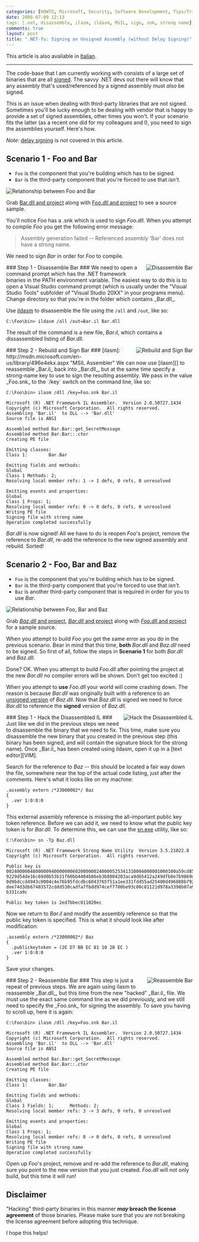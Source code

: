 ```yaml
---
categories: [HOWTO, Microsoft, Security, Software Development, Tips/Tricks, C#]
date: 2008-07-09 12:13
tags: [.net, disassemble, ilasm, ildasm, MSIL, sign, snk, strong name]
comments: true
layout: post
title: ".NET-fu: Signing an Unsigned Assembly (without Delay Signing)"
---
```

This article is also available in [Italian][].

----
The code-base that I am currently working with consists of a large set of binaries that are all [signed][SignedAssemblies]. The savvy .NET devs out there will know that any assembly that's used/referenced by a signed assembly must _also_ be signed.

This is an issue when dealing with third-party libraries that are not signed. Sometimes you'll be lucky enough to be dealing with vendor that is happy to provide a set of signed assemblies, other times you won't. If your scenario fits the latter (as a recent one did for my colleagues and I), you need to sign the assemblies yourself. Here's how.

<!--more-->

_Note:_ [delay signing][DelaySigning] is not covered in this article.

Scenario 1 - Foo and Bar
------------------------

* `Foo` is the component that you're building which has to be signed.
* `Bar` is the third-party component that you're forced to use that _isn't_.

<img src="/uploads/2008/07/foobar.png" alt="Relationship between Foo and Bar" />

Grab [Bar.dll and project][BarProj] along with [Foo.dll and project][FooBarProj] to see a source sample.

You'll notice _Foo_ has a .snk which is used to sign _Foo.dll._ When you attempt to compile _Foo_ you get the following error message:

> Assembly generation failed -- Referenced assembly 'Bar' does not have a strong name.

We need to sign _Bar_ in order for _Foo_ to compile.

<img src="/uploads/2008/07/step1.jpg" style="float: right; margin-left: 5px; margin-bottom: 2px;" alt="Disassemble Bar" />
### Step 1 - Disassemble Bar ###
We need to open a command prompt which has the .NET framework binaries in the PATH environment variable. The easiest way to do this is to open a Visual Studio command prompt (which is usually under the "Visual Studio Tools" subfolder of "Visual Studio 20XX" in your programs menu). Change directory so that you're in the folder which contains _Bar.dll_.

Use [ildasm][] to disassemble the file using the `/all` and `/out`, like so:

    C:\Foo\bin> ildasm /all /out=Bar.il Bar.dll

The result of the command is a new file, _Bar.il_, which contains a dissassembled listing of _Bar.dll_.

<img src="/uploads/2008/07/step2.jpg" style="float: right; margin-left: 5px; margin-bottom: 2px;" alt="Rebuild and Sign Bar" />
### Step 2 - Rebuild and Sign Bar ###
[ilasm]: http://msdn.microsoft.com/en-us/library/496e4ekx.aspx "MSIL Assembler"
We can now use [ilasm][] to reassemble _Bar.il_ back into _Bar.dll_, but at the same time specify a strong-name key to use to sign the resulting assembly. We pass in the value _Foo.snk_ to the `/key` switch on the command line, like so:
<div style="clear:both;"></div>

    C:\Foo\bin> ilasm /dll /key=Foo.snk Bar.il

    Microsoft (R) .NET Framework IL Assembler.  Version 2.0.50727.1434
    Copyright (c) Microsoft Corporation.  All rights reserved.
    Assembling 'Bar.il'  to DLL --> 'Bar.dll'
    Source file is ANSI

    Assembled method Bar.Bar::get_SecretMessage
    Assembled method Bar.Bar::.ctor
    Creating PE file

    Emitting classes:
    Class 1:        Bar.Bar

    Emitting fields and methods:
    Global
    Class 1 Methods: 2;
    Resolving local member refs: 1 -> 1 defs, 0 refs, 0 unresolved

    Emitting events and properties:
    Global
    Class 1 Props: 1;
    Resolving local member refs: 0 -> 0 defs, 0 refs, 0 unresolved
    Writing PE file
    Signing file with strong name
    Operation completed successfully

_Bar.dll_ is now signed! All we have to do is reopen _Foo_'s project, remove the reference to _Bar.dll_, re-add the reference to the new signed assembly and rebuild. Sorted!

Scenario 2 - Foo, Bar and Baz
-----------------------------

* `Foo` is the component that you're building which has to be signed.
* `Bar` is the third-party component that you're forced to use that _isn't_.
* `Baz` is another third-party component that is required in order for you to use _Bar_.

<img src="/uploads/2008/07/foobarbaz.png" alt="Relationship between Foo, Bar and Baz"/>

Grab [_Baz.dll_ and project][BazProj], [_Bar.dll_ and project][BarBazProj] along with [_Foo.dll_ and project][FooBarBazProj] for a sample source.

When you attempt to build _Foo_ you get the same error as you do in the previous scenario. Bear in mind that this time, **both** _Bar.dll_ and _Baz.dll_ need to be signed. So first of all, follow the steps in **Scenario 1** for both _Bar.dll_ and _Baz.dll_.

Done? OK. When you attempt to build _Foo.dll_ after pointing the project at the new _Bar.dll_ no compiler errors will be shown. Don't get too excited :)

When you attempt to **use** _Foo.dll_ your world will come crashing down. The reason is because _Bar.dll_ was originally built with a reference to an <u>unsigned version</u> of _Baz.dll_. Now that _Baz.dll_ is signed we need to force _Bar.dll_ to reference the **signed** version of _Baz.dll_.

<img src="/uploads/2008/07/step3.jpg" style="float: right; margin-left: 5px; margin-bottom: 2px;" alt="Hack the Disassembled IL" />
### Step 1 - Hack the Disassembled IL ###
Just like we did in the previous steps we need to disassemble the binary that we need to fix. This time, make sure you disassemble the new binary that you created in the previous step (this binary has been signed, and will contain the signature block for the strong name). Once _Bar.il_ has been created using ildasm, open it up in a [text editor][VIM].

Search for the reference to _Baz_ -- this should be located a fair way down the file, somewhere near the top of the actual code listing, just after the comments. Here's what it looks like on my machine:

    .assembly extern /*23000002*/ Baz
    {
      .ver 1:0:0:0
    }

This external assembly reference is missing the all-important public key token reference. Before we can add it, we need to know what the public key token is for _Bar.dll_. To determine this, we can use the [sn.exe][StrongNameTool] utility, like so:

    C:\Foo\bin> sn -Tp Baz.dll

    Microsoft (R) .NET Framework Strong Name Utility  Version 3.5.21022.8
    Copyright (c) Microsoft Corporation.  All rights reserved.

    Public key is
    0024000004800000940000000602000000240000525341310004000001000100a59cd85e10658d
    9229d54de16c69d0b53b31f60bb4404b86eb3b8804203aca9d65412a249dfb8e7b9869d09ce80b
    0d9bdccd4943c0004c4e76b95fdcdbc6043765f51a1ee331fdd55ad25400d496808b792723fc76
    dee74d3db67403572cddd530cadfa7fbdd974cef7700be93c00c81121d978a3398b07a9dc1077f
    b331ca9c

    Public key token is 2ed7bbec811020ec

Now we return to _Bar.il_ and modify the assembly reference so that the public key token is specified. This is what it should look like after modification:

    .assembly extern /*23000002*/ Baz
    {
      .publickeytoken = (2E D7 BB EC 81 10 20 EC )
      .ver 1:0:0:0
    }

Save your changes.

<img src="/uploads/2008/07/step4.jpg" style="float: right; margin-left: 5px; margin-bottom: 2px;" alt="Reassemble Bar" />
### Step 2 - Reassemble Bar ###
This step is just a repeat of previous steps. We are again using ilasm to reassemble _Bar.dll_, but this time from the new "hacked" _Bar.il_ file. We must use the exact same command line as we did previously, and we still need to specify the _Foo.snk_ for signing the assembly. To save you having to scroll up, here it is again:

    C:\Foo\bin> ilasm /dll /key=Foo.snk Bar.il

    Microsoft (R) .NET Framework IL Assembler.  Version 2.0.50727.1434
    Copyright (c) Microsoft Corporation.  All rights reserved.
    Assembling 'Bar.il'  to DLL --> 'Bar.dll'
    Source file is ANSI

    Assembled method Bar.Bar::get_SecretMessage
    Assembled method Bar.Bar::.ctor
    Creating PE file

    Emitting classes:
    Class 1:        Bar.Bar

    Emitting fields and methods:
    Global
    Class 1 Fields: 1;      Methods: 2;
    Resolving local member refs: 3 -> 3 defs, 0 refs, 0 unresolved

    Emitting events and properties:
    Global
    Class 1 Props: 1;
    Resolving local member refs: 0 -> 0 defs, 0 refs, 0 unresolved
    Writing PE file
    Signing file with strong name
    Operation completed successfully

Open up _Foo_'s project, remove and re-add the reference to _Bar.dll_, making sure you point to the new version that you just created. _Foo.dll_ will not only build, but this time it will run!

Disclaimer
----------

"Hacking" third-party binaries in this manner **_may_ breach the license agreement** of those binaries. Please make sure that you are not breaking the license agreement before adopting this technique.

I hope this helps!

[Italian]: http://www.otherbit.com/modules/blog/BlogContent.aspx?ID=174 ".NET-FU : come trasformare in SIGNED un assembly UNSIGNED (senza ricorrere al DELAY SIGNING)"
[SignedAssemblies]: http://msdn.microsoft.com/en-us/library/xc31ft41.aspx "Sign an Assembly with a Strong Name"
[DelaySigning]: http://msdn.microsoft.com/en-us/library/t07a3dye(VS.80).aspx "Delay Signing an Assembly"
[BarProj]: /uploads/2008/07/bar.zip "Project/Binary for Bar"
[FooBarProj]: /uploads/2008/07/foobar.zip "Project/Binary for Foo"
[ildasm]: http://msdn.microsoft.com/en-us/library/f7dy01k1(VS.80).aspx "MSIL Disassembly"
[BazProj]: /uploads/2008/07/baz.zip "Project/Binary for Baz"
[BarBazProj]: /uploads/2008/07/barbaz.zip "Project/Binary for Bar"
[FooBarBazProj]: /uploads/2008/07/foobarbaz.zip "Project/Binary for Foo"
[VIM]: http://www.vim.org/ "VIM - @secretGeek loves it... no really, he does!"
[StrongNameTool]: http://msdn.microsoft.com/en-us/library/k5b5tt23(VS.80).aspx "Strong Name Tool"

